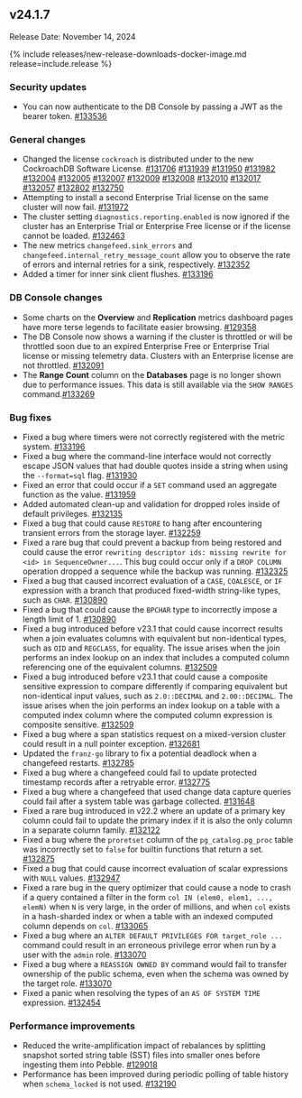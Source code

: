 ## v24.1.7

Release Date: November 14, 2024

{% include releases/new-release-downloads-docker-image.md release=include.release %}

<h3 id="v24-1-7-security-updates">Security updates</h3>

- You can now authenticate to the DB Console by passing a JWT as the bearer token. [#133536][#133536]

<h3 id="v24-1-7-general-changes">General changes</h3>

- Changed the license `cockroach` is distributed under to the new CockroachDB Software License. [#131706][#131706] [#131939][#131939] [#131950][#131950] [#131982][#131982] [#132004][#132004] [#132005][#132005] [#132007][#132007] [#132009][#132009] [#132008][#132008] [#132010][#132010] [#132017][#132017] [#132057][#132057] [#132802][#132802] [#132750][#132750]
- Attempting to install a second Enterprise Trial license on the same cluster will now fail. [#131972][#131972]
- The cluster setting `diagnostics.reporting.enabled` is now ignored if the cluster has an Enterprise Trial or Enterprise Free license or if the license cannot be loaded. [#132463][#132463]
- The new metrics `changefeed.sink_errors` and `changefeed.internal_retry_message_count` allow you to observe the rate of errors and internal retries for a sink, respectively.  [#132352][#132352]
- Added a timer for inner sink client flushes. [#133196][#133196]


<h3 id="v24-1-7-db-console-changes">DB Console changes</h3>

- Some charts on the **Overview** and **Replication** metrics dashboard pages have more terse legends to facilitate easier browsing. [#129358][#129358]
- The DB Console now shows a warning if the cluster is throttled or will be throttled soon due to an expired Enterprise Free or Enterprise Trial license or missing telemetry data. Clusters with an Enterprise license are not throttled. [#132091][#132091]
- The **Range Count** column on the **Databases** page is no longer shown due to performance issues. This data is still available via the `SHOW RANGES` command.[#133269][#133269]

<h3 id="v24-1-7-bug-fixes">Bug fixes</h3>

- Fixed a bug where timers were not correctly registered with the metric system. [#133196][#133196]
- Fixed a bug where the command-line interface would not correctly escape JSON values that had double quotes inside a string when using the `--format=sql` flag. [#131930][#131930]
- Fixed an error that could occur if a `SET` command used an aggregate function as the value. [#131959][#131959]
- Added automated clean-up and validation for dropped roles inside of default privileges. [#132135][#132135]
- Fixed a bug that could cause `RESTORE` to hang after encountering transient errors from the storage layer. [#132259][#132259]
- Fixed a rare bug that could prevent a backup from being restored and could cause the error `rewriting descriptor ids: missing rewrite for <id> in SequenceOwner...`. This bug could occur only if a `DROP COLUMN` operation dropped a sequence while the backup was running. [#132325][#132325]
- Fixed a bug that caused incorrect evaluation of a `CASE`, `COALESCE`, or `IF` expression with a branch that produced fixed-width string-like types, such as `CHAR`. [#130890][#130890]
- Fixed a bug that could cause the `BPCHAR` type to incorrectly impose a length limit of 1. [#130890][#130890]
- Fixed a bug introduced before v23.1 that could cause incorrect results when a join evaluates columns with equivalent but non-identical types, such as `OID` and `REGCLASS`, for equality. The issue arises when the join performs an index lookup on an index that includes a computed column referencing one of the equivalent columns. [#132509][#132509]
- Fixed a bug introduced before v23.1 that could cause a composite sensitive expression to compare differently if comparing equivalent but non-identical input values, such as `2.0::DECIMAL` and `2.00::DECIMAL`.  The issue arises when the join performs an index lookup on a table with a computed index column where the computed column expression is composite sensitive. [#132509][#132509]
- Fixed a bug where a span statistics request on a mixed-version cluster could result in a null pointer exception. [#132681][#132681]
- Updated the `franz-go` library to fix a potential deadlock when a changefeed restarts. [#132785][#132785]
- Fixed a bug where a changefeed could fail to update protected timestamp records after a retryable error. [#132775][#132775]
- Fixed a bug where a changefeed that used change data capture queries could fail after a system table was garbage collected. [#131648][#131648]
- Fixed a rare bug introduced in v22.2 where an update of a primary key column could fail to update the primary index if it is also the only column in a separate column family. [#132122][#132122]
- Fixed a bug where the `proretset` column of the `pg_catalog.pg_proc` table was incorrectly set to `false` for builtin functions that return a set. [#132875][#132875]
- Fixed a bug that could cause incorrect evaluation of scalar expressions with `NULL` values. [#132947][#132947]
- Fixed a rare bug in the query optimizer that could cause a node to crash if a query contained a filter in the form `col IN (elem0, elem1, ..., elemN)` when `N` is very large, in the order of millions, and when `col` exists in a hash-sharded index or when a table with an indexed computed column depends on `col`. [#133065][#133065]
- Fixed a bug where an `ALTER DEFAULT PRIVILEGES FOR target_role ...` command could result in an erroneous privilege error when run by a user with the `admin` role. [#133070][#133070]
- Fixed a bug where a `REASSIGN OWNED BY` command would fail to transfer ownership of the public schema, even when the schema was owned by the target role. [#133070][#133070]
- Fixed a panic when resolving the types of an `AS OF SYSTEM TIME` expression. [#132454][#132454]

<h3 id="v24-1-7-performance-improvements">Performance improvements</h3>

- Reduced the write-amplification impact of rebalances by splitting snapshot sorted string table (SST) files into smaller ones before ingesting them into Pebble. [#129018][#129018]
- Performance has been improved during periodic polling of table history when `schema_locked` is not used. [#132190][#132190]

[#129018]: https://github.com/cockroachdb/cockroach/pull/129018
[#129358]: https://github.com/cockroachdb/cockroach/pull/129358
[#130890]: https://github.com/cockroachdb/cockroach/pull/130890
[#131648]: https://github.com/cockroachdb/cockroach/pull/131648
[#131706]: https://github.com/cockroachdb/cockroach/pull/131706
[#131930]: https://github.com/cockroachdb/cockroach/pull/131930
[#131939]: https://github.com/cockroachdb/cockroach/pull/131939
[#131950]: https://github.com/cockroachdb/cockroach/pull/131950
[#131959]: https://github.com/cockroachdb/cockroach/pull/131959
[#131972]: https://github.com/cockroachdb/cockroach/pull/131972
[#131982]: https://github.com/cockroachdb/cockroach/pull/131982
[#132004]: https://github.com/cockroachdb/cockroach/pull/132004
[#132005]: https://github.com/cockroachdb/cockroach/pull/132005
[#132007]: https://github.com/cockroachdb/cockroach/pull/132007
[#132008]: https://github.com/cockroachdb/cockroach/pull/132008
[#132009]: https://github.com/cockroachdb/cockroach/pull/132009
[#132010]: https://github.com/cockroachdb/cockroach/pull/132010
[#132017]: https://github.com/cockroachdb/cockroach/pull/132017
[#132057]: https://github.com/cockroachdb/cockroach/pull/132057
[#132091]: https://github.com/cockroachdb/cockroach/pull/132091
[#132122]: https://github.com/cockroachdb/cockroach/pull/132122
[#132135]: https://github.com/cockroachdb/cockroach/pull/132135
[#132190]: https://github.com/cockroachdb/cockroach/pull/132190
[#132259]: https://github.com/cockroachdb/cockroach/pull/132259
[#132325]: https://github.com/cockroachdb/cockroach/pull/132325
[#132352]: https://github.com/cockroachdb/cockroach/pull/132352
[#132454]: https://github.com/cockroachdb/cockroach/pull/132454
[#132463]: https://github.com/cockroachdb/cockroach/pull/132463
[#132509]: https://github.com/cockroachdb/cockroach/pull/132509
[#132681]: https://github.com/cockroachdb/cockroach/pull/132681
[#132750]: https://github.com/cockroachdb/cockroach/pull/132750
[#132775]: https://github.com/cockroachdb/cockroach/pull/132775
[#132785]: https://github.com/cockroachdb/cockroach/pull/132785
[#132802]: https://github.com/cockroachdb/cockroach/pull/132802
[#132875]: https://github.com/cockroachdb/cockroach/pull/132875
[#132947]: https://github.com/cockroachdb/cockroach/pull/132947
[#132958]: https://github.com/cockroachdb/cockroach/pull/132958
[#133065]: https://github.com/cockroachdb/cockroach/pull/133065
[#133070]: https://github.com/cockroachdb/cockroach/pull/133070
[#133196]: https://github.com/cockroachdb/cockroach/pull/133196
[#133269]: https://github.com/cockroachdb/cockroach/pull/133269
[#133474]: https://github.com/cockroachdb/cockroach/pull/133474
[#133536]: https://github.com/cockroachdb/cockroach/pull/133536
